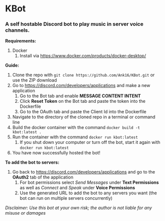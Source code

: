# KBot
### A self hostable Discord bot to play music in server voice channels.

**Requirements:**
1. Docker
    1. Install via https://www.docker.com/products/docker-desktop/

**Guide:**
1. Clone the repo with ```git clone https://github.com/Ank16/KBot.git``` or use the ZIP download
1. Go to https://discord.com/developers/applications and make a new application
    1. Go to the Bot tab and enable **MESSAGE CONTENT INTENT**
    1. Click **Reset Token** on the Bot tab and paste the token into the Dockerfile
    1. Go to the OAuth tab and paste the Client Id into the Dockerfile
1. Navigate to the directory of the cloned repo in a terminal or command line
1. Build the docker container with the command ```docker build -t kbot:latest .```
1. Run the container with the command ```docker run kbot:latest```
    1. If you shut down your computer or turn off the bot, start it again with ```docker run kbot:latest```
1. You have now successfully hosted the bot!

**To add the bot to servers:**
1. Go back to https://discord.com/developers/applications and go to the **OAuth2** tab of the application
    1. For bot permissions select *Send Messages* under **Text Permissions** as well as *Connect* and *Speak* under **Voice Permissions**
    1. Use the generated URL to add the bot to any servers you want (the bot can run on multiple servers concurrently)

*Disclaimer: Use this bot at your own risk; the author is not liable for any misuse or damages*
